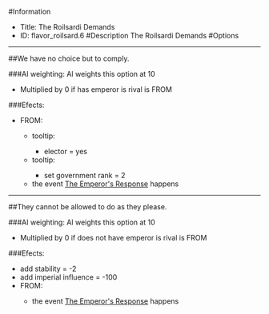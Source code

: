 #Information
 - Title: The Roilsardi Demands
 - ID: flavor_roilsard.6
#Description
The Roilsardi Demands
#Options

___
##We have no choice but to comply.

###AI weighting:
AI weights this option at 10
 - Multiplied by 0 if has emperor is rival is FROM


###Efects:<ul><li>FROM:</li><ul><li>tooltip:</li><ul><li>elector = yes</li></ul><li>tooltip:</li><ul><li>set government rank = 2</li></ul><li>the event [The Emperor's Response](../events/the_emperor_s_response.md) happens</li></ul></ul>

___
##They cannot be allowed to do as they please.

###AI weighting:
AI weights this option at 10
 - Multiplied by 0 if does not have emperor is rival is FROM


###Efects:<ul><li>add stability = -2</li><li>add imperial influence = -100</li><li>FROM:</li><ul><li>the event [The Emperor's Response](../events/the_emperor_s_response.md) happens</li></ul></ul>
